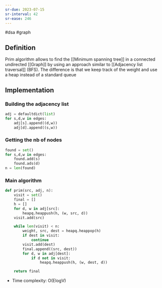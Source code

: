 ```yaml
---
sr-due: 2023-07-15
sr-interval: 42
sr-ease: 246
---
```


#dsa #graph

## Definition

Prim algorithm allows to find the [[Minimum spanning tree]] in a connected undirected [[Graph]] by using an approach similar to [[Adjacency list traversal]] (BFS). The difference is that we keep track of the weight and use a heap instead of a standard queue

## Implementation

### Building the adjacency list

```python
adj = defaultdict(list)
for s,d,w in edges:
    adj[s].append((d,w))
    adj[d].append((s,w))
```

### Getting the nb of nodes

```python
found = set()
for s,d,w in edges:
    found.add(s)
    found.ads(d)
n = len(found)
```

### Main algorithm

```python
def prim(src, adj, n):
    visit = set()
    final = []
    h = []
    for d, w in adj[src]:
        heapq.heappush(h, (w, src, d))
    visit.add(src)

    while len(visit) < n:
        weight, src, dest = heapq.heappop(h)
        if dest in visit:
            continue
        visit.add(dest)
        final.append((src, dest))
        for d, w in adj[dest]:
            if d not in visit:
                heapq.heappush(h, (w, dest, d))

    return final

```

- Time complexity: O(ElogV)
